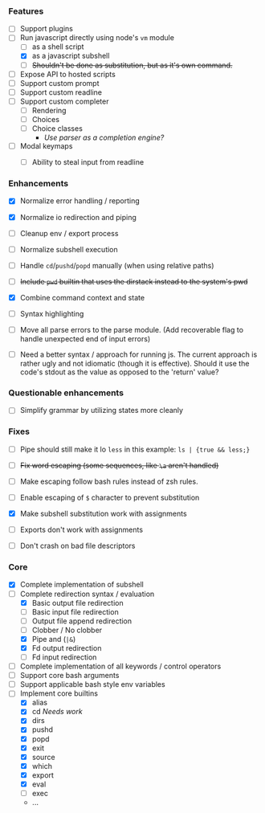 ### Features

- [ ] Support plugins
- [ ] Run javascript directly using node's `vm` module
  - [ ] as a shell script
  - [x] as a javascript subshell
  - [ ] ~~Shouldn't be done as substitution, but as it's own command.~~
- [ ] Expose API to hosted scripts
- [ ] Support custom prompt
- [ ] Support custom readline
- [ ] Support custom completer
  - [ ] Rendering
  - [ ] Choices
  - [ ] Choice classes
    - _Use parser as a completion engine?_
- [ ] Modal keymaps
  - [ ] Ability to steal input from readline


### Enhancements

- [x] Normalize error handling / reporting
- [x] Normalize io redirection and piping
- [ ] Cleanup env / export process
- [ ] Normalize subshell execution
- [ ] Handle `cd`/`pushd`/`popd` manually (when using relative paths)
- [ ] ~~Include `pwd` builtin that uses the dirstack instead to the system's pwd~~
- [x] Combine command context and state
- [ ] Syntax highlighting
- [ ] Move all parse errors to the parse module. (Add recoverable flag to handle
  unexpected end of input errors)
- [ ] Need a better syntax / approach for running js. The current approach is
  rather ugly and not idiomatic (though it is effective). Should it use the
  code's stdout as the value as opposed to the 'return' value?


### Questionable enhancements

- [ ] Simplify grammar by utilizing states more cleanly


### Fixes

- [ ] Pipe should still make it lo `less` in this example: `ls | {true && less;}`
- [ ] ~~Fix word escaping (some sequences, like `\a` aren't handled)~~
- [ ] Make escaping follow bash rules instead of zsh rules.
- [ ] Enable escaping of `$` character to prevent substitution
- [x] Make subshell substitution work with assignments
- [ ] Exports don't work with assignments
- [ ] Don't crash on bad file descriptors


### Core

- [x] Complete implementation of subshell
- [ ] Complete redirection syntax / evaluation
  - [x] Basic output file redirection
  - [ ] Basic input file redirection
  - [ ] Output file append redirection
  - [ ] Clobber / No clobber
  - [x] Pipe and (`|&`)
  - [x] Fd output redirection
  - [ ] Fd input redirection
- [ ] Complete implementation of all keywords / control operators
- [ ] Support core bash arguments
- [ ] Support applicable bash style env variables
- [ ] Implement core builtins
  - [x] alias
  - [x] cd _Needs work_
  - [x] dirs
  - [x] pushd
  - [x] popd
  - [x] exit
  - [x] source
  - [x] which
  - [x] export
  - [x] eval
  - [ ] exec
  - ...
